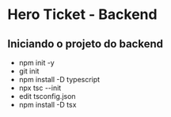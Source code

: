 # Hero Ticket - Backend

## Iniciando o projeto do backend

- npm init -y
- git init
- npm install -D typescript
- npx tsc --init
- edit tsconfig.json
- npm install -D tsx

